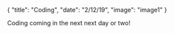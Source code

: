 {
  "title": "Coding",
  "date": "2/12/19",
  "image": "image1"
}

Coding coming in the next next day or two!
